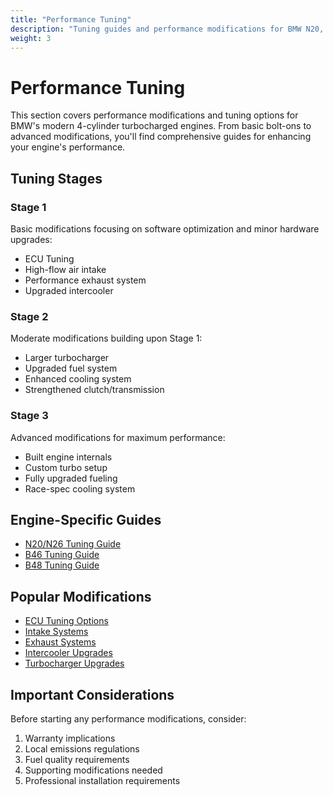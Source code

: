 ```yaml
---
title: "Performance Tuning"
description: "Tuning guides and performance modifications for BMW N20, N26, B46, and B48 engines"
weight: 3
---
```


# Performance Tuning

This section covers performance modifications and tuning options for BMW's modern 4-cylinder turbocharged engines. From basic bolt-ons to advanced modifications, you'll find comprehensive guides for enhancing your engine's performance.

## Tuning Stages

### Stage 1
Basic modifications focusing on software optimization and minor hardware upgrades:
- ECU Tuning
- High-flow air intake
- Performance exhaust system
- Upgraded intercooler

### Stage 2
Moderate modifications building upon Stage 1:
- Larger turbocharger
- Upgraded fuel system
- Enhanced cooling system
- Strengthened clutch/transmission

### Stage 3
Advanced modifications for maximum performance:
- Built engine internals
- Custom turbo setup
- Fully upgraded fueling
- Race-spec cooling system

## Engine-Specific Guides

- [N20/N26 Tuning Guide](/docs/tuning/n20-tuning)
- [B46 Tuning Guide](/docs/tuning/b46-tuning)
- [B48 Tuning Guide](/docs/tuning/b48-tuning)

## Popular Modifications

- [ECU Tuning Options](/docs/tuning/ecu-tuning)
- [Intake Systems](/docs/tuning/intake-systems)
- [Exhaust Systems](/docs/tuning/exhaust-systems)
- [Intercooler Upgrades](/docs/tuning/intercooler-upgrades)
- [Turbocharger Upgrades](/docs/tuning/turbo-upgrades)

## Important Considerations

Before starting any performance modifications, consider:
1. Warranty implications
2. Local emissions regulations
3. Fuel quality requirements
4. Supporting modifications needed
5. Professional installation requirements 